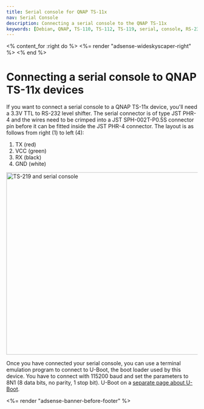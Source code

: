 ```yaml
---
title: Serial console for QNAP TS-11x
nav: Serial Console
description: Connecting a serial console to the QNAP TS-11x
keywords: [Debian, QNAP, TS-110, TS-112, TS-119, serial, console, RS-232, hack]
---
```


<% content_for :right do %>
<%= render "adsense-wideskyscaper-right" %>
<% end %>

<h1>Connecting a serial console to QNAP TS-11x devices</h1>

If you want to connect a serial console to a QNAP TS-11x device, you'll
need a 3.3V TTL to RS-232 level shifter.  The serial connector is of type
JST PHR-4 and the wires need to be crimped into a JST SPH-002T-P0.5S
connector pin before it can be fitted inside the JST PHR-4 connector.  The
layout is as follows from right (1) to left (4):

<ol>
<li>TX (red)</li>
<li>VCC (green)</li>
<li>RX (black)</li>
<li>GND (white)</li>
</ol>

<img src = "../images/img_0004s.jpg" class="border" alt = "TS-219 and serial console" width="640" height="480" />

Once you have connected your serial console, you can use a terminal
emulation program to connect to U-Boot, the boot loader used by this
device.  You have to connect with 115200 baud and set the parameters to 8N1
(8 data bits, no parity, 1 stop bit).  U-Boot on a <a href =
"../uboot">separate page about U-Boot</a>.

<div class="bbf">
<%= render "adsense-banner-before-footer" %>
</div>

